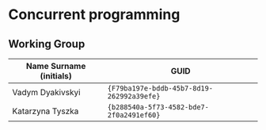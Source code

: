 # Concurrent programming

## Working Group

| Name Surname (initials) | GUID                                     |
| ----------------------- | ---------------------------------------- |
| Vadym Dyakivskyi        | `{F79ba197e-bddb-45b7-8d19-262992a39efe}` |
| Katarzyna Tyszka        | `{b288540a-5f73-4582-bde7-2f0a2491ef60}` |
